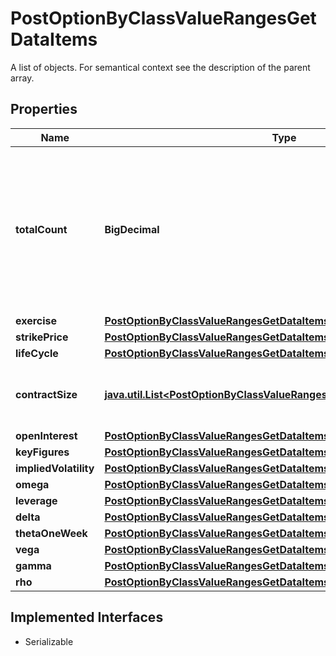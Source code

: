 

# PostOptionByClassValueRangesGetDataItems

A list of objects. For semantical context see the description of the parent array.

## Properties

Name | Type | Description | Notes
------------ | ------------- | ------------- | -------------
**totalCount** | **BigDecimal** | Number of notations that satisfy the request parameters, hence have been used to retrieve the possible values and value ranges. |  [optional]
**exercise** | [**PostOptionByClassValueRangesGetDataItemsExercise**](PostOptionByClassValueRangesGetDataItemsExercise.md) |  |  [optional]
**strikePrice** | [**PostOptionByClassValueRangesGetDataItemsStrikePrice**](PostOptionByClassValueRangesGetDataItemsStrikePrice.md) |  |  [optional]
**lifeCycle** | [**PostOptionByClassValueRangesGetDataItemsLifeCycle**](PostOptionByClassValueRangesGetDataItemsLifeCycle.md) |  |  [optional]
**contractSize** | [**java.util.List&lt;PostOptionByClassValueRangesGetDataContractSizeItems&gt;**](PostOptionByClassValueRangesGetDataContractSizeItems.md) | Values related to the contract size. |  [optional]
**openInterest** | [**PostOptionByClassValueRangesGetDataItemsOpenInterest**](PostOptionByClassValueRangesGetDataItemsOpenInterest.md) |  |  [optional]
**keyFigures** | [**PostOptionByClassValueRangesGetDataItemsKeyFigures**](PostOptionByClassValueRangesGetDataItemsKeyFigures.md) |  |  [optional]
**impliedVolatility** | [**PostOptionByClassValueRangesGetDataItemsImpliedVolatility**](PostOptionByClassValueRangesGetDataItemsImpliedVolatility.md) |  |  [optional]
**omega** | [**PostOptionByClassValueRangesGetDataItemsOmega**](PostOptionByClassValueRangesGetDataItemsOmega.md) |  |  [optional]
**leverage** | [**PostOptionByClassValueRangesGetDataItemsLeverage**](PostOptionByClassValueRangesGetDataItemsLeverage.md) |  |  [optional]
**delta** | [**PostOptionByClassValueRangesGetDataItemsDelta**](PostOptionByClassValueRangesGetDataItemsDelta.md) |  |  [optional]
**thetaOneWeek** | [**PostOptionByClassValueRangesGetDataItemsThetaOneWeek**](PostOptionByClassValueRangesGetDataItemsThetaOneWeek.md) |  |  [optional]
**vega** | [**PostOptionByClassValueRangesGetDataItemsVega**](PostOptionByClassValueRangesGetDataItemsVega.md) |  |  [optional]
**gamma** | [**PostOptionByClassValueRangesGetDataItemsGamma**](PostOptionByClassValueRangesGetDataItemsGamma.md) |  |  [optional]
**rho** | [**PostOptionByClassValueRangesGetDataItemsRho**](PostOptionByClassValueRangesGetDataItemsRho.md) |  |  [optional]


## Implemented Interfaces

* Serializable



